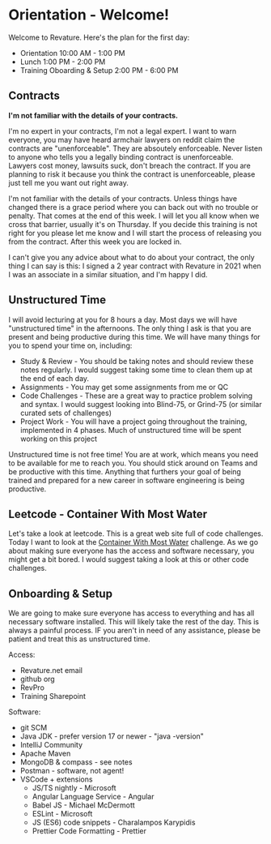 # Orientation - Welcome!
Welcome to Revature. Here's the plan for the first day:

 - Orientation 10:00 AM - 1:00 PM
 - Lunch 1:00 PM - 2:00 PM
 - Training Oboarding & Setup 2:00 PM - 6:00 PM

## Contracts
**I'm not familiar with the details of your contracts.**

I'm no expert in your contracts, I'm not a legal expert. I want to warn everyone, you may have heard armchair lawyers on reddit claim the contracts are "unenforceable". They are absoutely enforceable. Never listen to anyone who tells you a legally binding contract is unenforceable. Lawyers cost money, lawsuits suck, don't breach the contract. If you are planning to risk it because you think the contract is unenforceable, please just tell me you want out right away. 

I'm not familiar with the details of your contracts. Unless things have changed there is a grace period where you can back out with no trouble or penalty. That comes at the end of this week. I will let you all know when we cross that barrier, usually it's on Thursday. If you decide this training is not right for you please let me know and I will start the process of releasing you from the contract. After this week you are locked in.

I can't give you any advice about what to do about your contract, the only thing I can say is this: I signed a 2 year contract with Revature in 2021 when I was an associate in a similar situation, and I'm happy I did.

## Unstructured Time
I will avoid lecturing at you for 8 hours a day. Most days we will have "unstructured time" in the afternoons. The only thing I ask is that you are present and being productive during this time. We will have many things for you to spend your time on, including:
 - Study & Review - You should be taking notes and should review these notes regularly. I would suggest taking some time to clean them up at the end of each day.
 - Assignments - You may get some assignments from me or QC
 - Code Challenges - These are a great way to practice problem solving and syntax. I would suggest looking into Blind-75, or Grind-75 (or similar curated sets of challenges)
 - Project Work - You will have a project going throughout the training, implemented in 4 phases. Much of unstructured time will be spent working on this project

Unstructured time is not free time! You are at work, which means you need to be available for me to reach you. You should stick around on Teams and be productive with this time. Anything that furthers your goal of being trained and prepared for a new career in software engineering is being productive. 


## Leetcode - Container With Most Water
Let's take a look at leetcode. This is a great web site full of code challenges. Today I want to look at the [Container With Most Water](https://leetcode.com/problems/container-with-most-water/) challenge. As we go about making sure everyone has the access and software necessary, you might get a bit bored. I would suggest taking a look at this or other code challenges.

## Onboarding & Setup
We are going to make sure everyone has access to everything and has all necessary software installed. This will likely take the rest of the day. This is always a painful process. IF you aren't in need of any assistance, please be patient and treat this as unstructured time.

Access:
 - Revature.net email
 - github org
 - RevPro
 - Training Sharepoint

Software:
 - git SCM
 - Java JDK - prefer version 17 or newer - "java -version"
 - IntelliJ Community
 - Apache Maven
 - MongoDB & compass - see notes
 - Postman - software, not agent!
 - VSCode + extensions
   - JS/TS nightly - Microsoft
   - Angular Language Service - Angular
   - Babel JS - Michael McDermott
   - ESLint - Microsoft
   - JS (ES6) code snippets - Charalampos Karypidis
   - Prettier Code Formatting - Prettier


